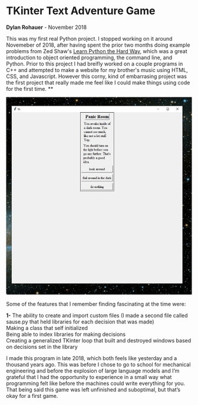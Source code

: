 # TKinter Text Adventure Game 
**Dylan Rohauer** - November 2018

This was my first real Python project. I stopped working on it around Novemeber of 2018, after having spent the prior two months doing example problems from Zed Shaw's [Learn Python the Hard Way](https://learnpythonthehardway.org/), which was a great introduction to object oriented programming, the command line, and Python. Prior to this project I had breifly worked on a couple programs in C++ and attempted to make a website for my brother's music using HTML, CSS, and Javascript. However this corny, kind of embarrasing project was the first project that really made me feel like I could make things using code for the first time. **
<p align="center">
  <img src="https://github.com/RohauerRobotics/project_timeline/blob/main/tk_game/first_game_screen.JPG" align="centre">
</p>

Some of the features that I remember finding fascinating at the time were:

**1-** The ability to create and import custom files (I made a second file called sause.py that held libraries for each decision that was made)  
Making a class that self initialized  
Being able to index libraries for making decisions  
Creating a generalized TKinter loop that built and destroyed windows based on decisions set in the library  

I made this program in late 2018, which both feels like yesterday and a thousand years ago. This was before I chose to go to school for mechanical engineering and before the explosion of large language models and I’m grateful that I had the opportunity to experience in a small way what programming felt like before the machines could write everything for you. That being said this game was left unfinished and suboptimal, but that’s okay for a first game. 
